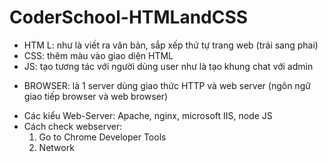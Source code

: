 # CoderSchool-HTMLandCSS

-  HTM L:  như là viết ra văn bản, sắp xếp thứ tự trang web (trái sang phai)
-  CSS: thêm màu vào giao diện HTML
- JS:  tạo tương tác với người dùng user như là tạo khung chat với admin

* BROWSER:  là 1 server dùng giao thức HTTP và web server (ngôn ngữ giao tiếp  browser và web browser)

- Các kiểu Web-Server: Apache, nginx, microsoft IIS, node JS
-  Cách check webserver: 
    1. Go to Chrome Developer Tools
    2. Network